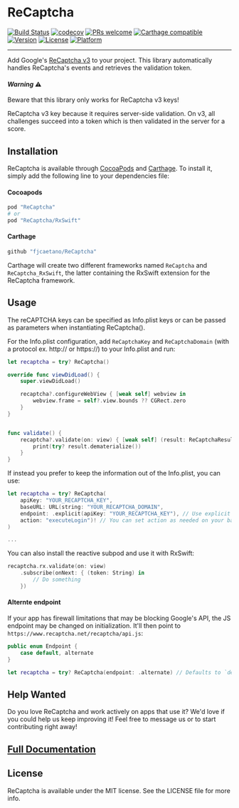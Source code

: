 # ReCaptcha

[![Build Status](https://travis-ci.org/fjcaetano/ReCaptcha.svg?branch=master)](https://travis-ci.org/fjcaetano/ReCaptcha)
[![codecov](https://codecov.io/gh/fjcaetano/ReCaptcha/branch/master/graph/badge.svg)](https://codecov.io/gh/fjcaetano/ReCaptcha)
[![PRs welcome](https://img.shields.io/badge/PRs-welcome-brightgreen.svg)](https://github.com/fjcaetano/ReCaptcha/pulls)
[![Carthage compatible](https://img.shields.io/badge/Carthage-compatible-orange.svg)](https://github.com/Carthage/Carthage)
[![Version](https://img.shields.io/cocoapods/v/ReCaptcha.svg?style=flat)](http://cocoapods.org/pods/ReCaptcha)
[![License](https://img.shields.io/cocoapods/l/ReCaptcha.svg?style=flat)](http://cocoapods.org/pods/ReCaptcha)
[![Platform](https://img.shields.io/cocoapods/p/ReCaptcha.svg?style=flat)](http://cocoapods.org/pods/ReCaptcha)

-----

Add Google's [ReCaptcha v3](https://developers.google.com/recaptcha/docs/invisible) to your project. This library
automatically handles ReCaptcha's events and retrieves the validation token.

#### _Warning_ ⚠️

Beware that this library only works for ReCaptcha v3 keys! 

ReCaptcha v3 key because it requires server-side validation. On v3, all
challenges succeed into a token which is then validated in the server for a score.

## Installation

ReCaptcha is available through [CocoaPods](http://cocoapods.org) and [Carthage](https://github.com/Carthage/Carthage).
To install it, simply add the following line to your dependencies file:

#### Cocoapods
``` ruby
pod "ReCaptcha"
# or
pod "ReCaptcha/RxSwift"
```

#### Carthage
``` ruby
github "fjcaetano/ReCaptcha"
```

Carthage will create two different frameworks named `ReCaptcha` and `ReCaptcha_RxSwift`, the latter containing the RxSwift
extension for the ReCaptcha framework.

## Usage

The reCAPTCHA keys can be specified as Info.plist keys or can be passed as parameters when instantiating ReCaptcha().

For the Info.plist configuration, add `ReCaptchaKey` and `ReCaptchaDomain` (with a protocol ex. http:// or https://) to your Info.plist and run:

``` swift
let recaptcha = try? ReCaptcha()

override func viewDidLoad() {
    super.viewDidLoad()

    recaptcha?.configureWebView { [weak self] webview in
        webview.frame = self?.view.bounds ?? CGRect.zero
    }
}


func validate() {
    recaptcha?.validate(on: view) { [weak self] (result: ReCaptchaResult) in
        print(try? result.dematerialize())
    }
}
```

If instead you prefer to keep the information out of the Info.plist, you can use:
``` swift
let recaptcha = try? ReCaptcha(
    apiKey: "YOUR_RECAPTCHA_KEY", 
    baseURL: URL(string: "YOUR_RECAPTCHA_DOMAIN",
    endpoint: .explicit(apiKey: "YOUR_RECAPTCHA_KEY"), // Use explicit endpoint type here
    action: "executeLogin")! // You can set action as needed on your backend
)

...
```

You can also install the reactive subpod and use it with RxSwift:

``` swift
recaptcha.rx.validate(on: view)
    .subscribe(onNext: { (token: String) in
        // Do something
    })
```

#### Alternte endpoint

If your app has firewall limitations that may be blocking Google's API, the JS endpoint may be changed on initialization.
It'll then point to `https://www.recaptcha.net/recaptcha/api.js`:

``` swift
public enum Endpoint {
    case default, alternate
}

let recaptcha = try? ReCaptcha(endpoint: .alternate) // Defaults to `default` when unset
```

## Help Wanted

Do you love ReCaptcha and work actively on apps that use it? We'd love if you could help us keep improving it!
Feel free to message us or to start contributing right away!

## [Full Documentation](http://fjcaetano.github.io/ReCaptcha)

## License

ReCaptcha is available under the MIT license. See the LICENSE file for more info.
